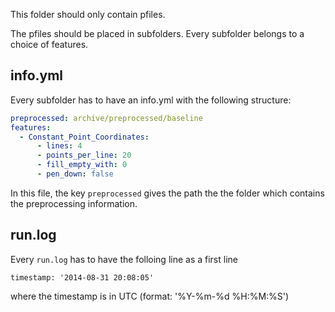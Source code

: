 This folder should only contain pfiles.

The pfiles should be placed in subfolders. Every subfolder belongs to a
choice of features.

## info.yml
Every subfolder has to have an info.yml with the following structure:

```yaml
preprocessed: archive/preprocessed/baseline
features:
  - Constant_Point_Coordinates:
      - lines: 4
      - points_per_line: 20
      - fill_empty_with: 0
      - pen_down: false
```

In this file, the key `preprocessed` gives the path the the folder which
contains the preprocessing information.

## run.log

Every `run.log` has to have the folloing line as a first line

```text
timestamp: '2014-08-31 20:08:05'
```

where the timestamp is in UTC (format: '%Y-%m-%d %H:%M:%S')